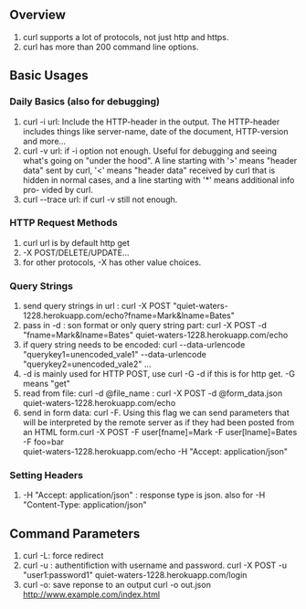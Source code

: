## Overview
1. curl supports a lot of protocols, not just http and https.
2. curl has more than 200 command line options.

## Basic Usages
### Daily Basics (also for debugging)
1. curl -i url: Include the HTTP-header in the output. The HTTP-header includes things like server-name, date of the document, HTTP-version and more...
2. curl -v url: if -i option not enough. Useful for debugging and seeing what's going on "under the hood". A line starting with '>' means "header
              data" sent by curl, '<' means "header data" received by curl that is hidden in normal cases, and a line starting with '*' means additional info pro-
              vided by curl.
3. curl --trace url: if curl -v still not enough.

### HTTP Request Methods
1. curl url is by default http get
2. -X POST/DELETE/UPDATE... 
3. for other protocols, -X has other value choices.

### Query Strings
1. send query strings in url : curl -X POST "quiet-waters-1228.herokuapp.com/echo?fname=Mark&lname=Bates"
2. pass in -d : son format or only query string part: curl -X POST -d "fname=Mark&lname=Bates" quiet-waters-1228.herokuapp.com/echo
3. if query string needs to be encoded: curl --data-urlencode "querykey1=unencoded_vale1" --data-urlencode "querykey2=unencoded_vale2" ...
4. -d is mainly used for HTTP POST, use curl -G -d if this is for http get. -G means "get"
5. read from file: curl -d @file_name : curl -X POST -d @form_data.json quiet-waters-1228.herokuapp.com/echo
6. send in form data: curl -F. Using this flag we can send parameters that will be interpreted by the remote server as if they had been posted from an HTML form.curl -X POST -F user[fname]=Mark -F user[lname]=Bates -F foo=bar \
  quiet-waters-1228.herokuapp.com/echo -H "Accept: application/json"
### Setting Headers
1. -H "Accept: application/json" : response type is json. also for -H "Content-Type: application/json"


## Command Parameters
1. curl -L: force redirect
2. curl -u : authentifiction with username and password. curl -X POST -u "user1:password1" quiet-waters-1228.herokuapp.com/login
3. curl -o: save reponse to an output curl -o out.json http://www.example.com/index.html
